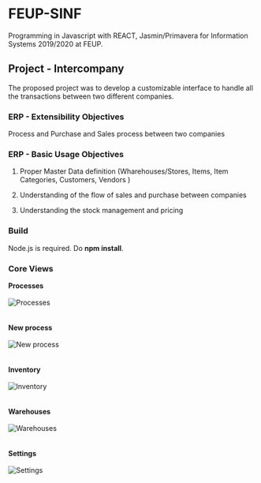 # FEUP-SINF
Programming in Javascript with REACT, Jasmin/Primavera for Information Systems 2019/2020 at FEUP.

## Project - Intercompany

The proposed project was to develop a customizable interface to handle all the transactions between two different companies.

### ERP - Extensibility Objectives 

Process and Purchase and Sales process between two companies


### ERP - Basic Usage Objectives 

1. Proper Master Data definition (Wharehouses/Stores, Items, Item Categories, Customers, Vendors )

2. Understanding of  the flow of sales and purchase between companies

3. Understanding the stock management and pricing

### Build

Node.js is required. Do **npm install**. 

### Core Views 

**Processes**
<br/><br/>
![Processes](https://raw.github.com/TomasNovo/FEUP-SINF/master/docs/process.png)
<br/><br/><br/>
**New process**
<br/><br/>
![New process](https://raw.github.com/TomasNovo/FEUP-SINF/master/docs/new.png)
<br/><br/><br/>
**Inventory**
<br/><br/>
![Inventory](https://raw.github.com/TomasNovo/FEUP-SINF/master/docs/inventory.png)
<br/><br/><br/>
**Warehouses**<br/>
<br/>
![Warehouses](https://raw.github.com/TomasNovo/FEUP-SINF/master/docs/warehouses.png)
<br/><br/><br/>
**Settings**<br/>
<br/>
![Settings](https://raw.github.com/TomasNovo/FEUP-SINF/master/docs/settings.png)


